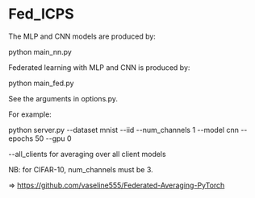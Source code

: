 # Fed_ICPS
The MLP and CNN models are produced by:

python main_nn.py

Federated learning with MLP and CNN is produced by:

python main_fed.py

See the arguments in options.py.

For example:

python server.py --dataset mnist --iid --num_channels 1 --model cnn --epochs 50 --gpu 0

--all_clients for averaging over all client models

NB: for CIFAR-10, num_channels must be 3.

=> https://github.com/vaseline555/Federated-Averaging-PyTorch
